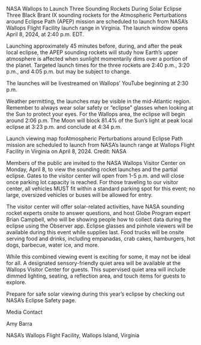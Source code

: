 NASA Wallops to Launch Three Sounding Rockets During Solar Eclipse 
 Three Black Brant IX sounding rockets for the Atmospheric Perturbations around Eclipse Path (APEP) mission are scheduled to launch from NASA’s Wallops Flight Facility launch range in Virginia. The launch window opens April 8, 2024, at 2:40 p.m. EDT.

Launching approximately 45 minutes before, during, and after the peak local eclipse, the APEP sounding rockets will study how Earth’s upper atmosphere is affected when sunlight momentarily dims over a portion of the planet. Targeted launch times for the three rockets are 2:40 p.m., 3:20 p.m., and 4:05 p.m. but may be subject to change.

The launches will be livestreamed on Wallops’ YouTube beginning at 2:30 p.m.

Weather permitting, the launches may be visible in the mid-Atlantic region. Remember to always wear solar safety or “eclipse” glasses when looking at the Sun to protect your eyes. For the Wallops area, the eclipse will begin around 2:06 p.m. The Moon will block 81.4% of the Sun’s light at peak local eclipse at 3:23 p.m. and conclude at 4:34 p.m.

Launch viewing map forAtmospheric Perturbations around Eclipse Path mission are scheduled to launch from NASA’s launch range at Wallops Flight Facility in Virginia on April 8, 2024. Credit: NASA

Members of the public are invited to the NASA Wallops Visitor Center on Monday, April 8, to view the sounding rocket launches and the partial eclipse. Gates to the visitor center will open from 1-5 p.m. and will close once parking lot capacity is reached. For those traveling to our visitor center, all vehicles MUST fit within a standard parking spot for this event; no large, oversized vehicles or buses will be allowed for entry.

The visitor center will offer solar-related activities, have NASA sounding rocket experts onsite to answer questions, and host Globe Program expert Brian Campbell, who will be showing people how to collect data during the eclipse using the Observer app. Eclipse glasses and pinhole viewers will be available during this event while supplies last. Food trucks will be onsite serving food and drinks, including empanadas, crab cakes, hamburgers, hot dogs, barbecue, water ice, and more.

While this combined viewing event is exciting for some, it may not be ideal for all. A designated sensory-friendly quiet area will be available at the Wallops Visitor Center for guests. This supervised quiet area will include dimmed lighting, seating, a reflection area, and touch items for guests to explore.

Prepare for safe solar viewing during this year’s eclipse by checking out NASA’s Eclipse Safety page.

Media Contact

Amy Barra

NASA’s Wallops Flight Facility, Wallops Island, Virginia